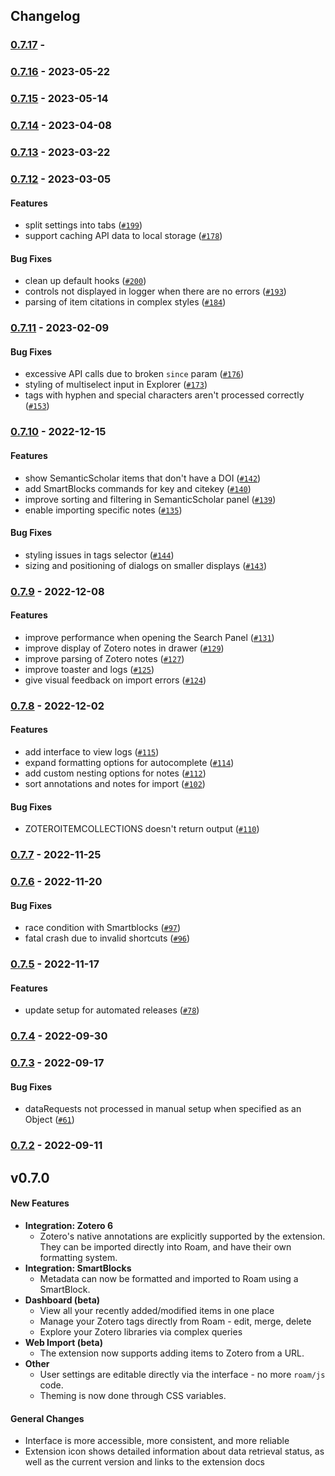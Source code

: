 ## Changelog

### [0.7.17](https://github.com/alixlahuec/zotero-roam/compare/0.7.16...0.7.17) - 

### [0.7.16](https://github.com/alixlahuec/zotero-roam/compare/0.7.15...0.7.16) -  2023-05-22 

### [0.7.15](https://github.com/alixlahuec/zotero-roam/compare/0.7.14...0.7.15) -  2023-05-14 

### [0.7.14](https://github.com/alixlahuec/zotero-roam/compare/0.7.13...0.7.14) -  2023-04-08 

### [0.7.13](https://github.com/alixlahuec/zotero-roam/compare/0.7.12...0.7.13) -  2023-03-22 

### [0.7.12](https://github.com/alixlahuec/zotero-roam/compare/0.7.11...0.7.12) -  2023-03-05 

#### Features

-  split settings into tabs ([`#199`](https://github.com/alixlahuec/zotero-roam/pull/199))
-  support caching API data to local storage ([`#178`](https://github.com/alixlahuec/zotero-roam/pull/178))
#### Bug Fixes

-  clean up default hooks ([`#200`](https://github.com/alixlahuec/zotero-roam/pull/200))
-  controls not displayed in logger when there are no errors ([`#193`](https://github.com/alixlahuec/zotero-roam/pull/193))
-  parsing of item citations in complex styles ([`#184`](https://github.com/alixlahuec/zotero-roam/pull/184))

### [0.7.11](https://github.com/alixlahuec/zotero-roam/compare/0.7.10...0.7.11) -  2023-02-09 

#### Bug Fixes

-  excessive API calls due to broken `since` param ([`#176`](https://github.com/alixlahuec/zotero-roam/pull/176))
-  styling of multiselect input in Explorer ([`#173`](https://github.com/alixlahuec/zotero-roam/pull/173))
-  tags with hyphen and special characters aren't processed correctly ([`#153`](https://github.com/alixlahuec/zotero-roam/pull/153))

### [0.7.10](https://github.com/alixlahuec/zotero-roam/compare/0.7.9...0.7.10) -  2022-12-15 

#### Features

-  show SemanticScholar items that don't have a DOI ([`#142`](https://github.com/alixlahuec/zotero-roam/pull/142))
-  add SmartBlocks commands for key and citekey ([`#140`](https://github.com/alixlahuec/zotero-roam/pull/140))
-  improve sorting and filtering in SemanticScholar panel ([`#139`](https://github.com/alixlahuec/zotero-roam/pull/139))
-  enable importing specific notes ([`#135`](https://github.com/alixlahuec/zotero-roam/pull/135))
#### Bug Fixes

-  styling issues in tags selector ([`#144`](https://github.com/alixlahuec/zotero-roam/pull/144))
-  sizing and positioning of dialogs on smaller displays ([`#143`](https://github.com/alixlahuec/zotero-roam/pull/143))

### [0.7.9](https://github.com/alixlahuec/zotero-roam/compare/0.7.8...0.7.9) -  2022-12-08 

#### Features

-  improve performance when opening the Search Panel ([`#131`](https://github.com/alixlahuec/zotero-roam/pull/131))
-  improve display of Zotero notes in drawer ([`#129`](https://github.com/alixlahuec/zotero-roam/pull/129))
-  improve parsing of Zotero notes ([`#127`](https://github.com/alixlahuec/zotero-roam/pull/127))
-  improve toaster and logs ([`#125`](https://github.com/alixlahuec/zotero-roam/pull/125))
-  give visual feedback on import errors ([`#124`](https://github.com/alixlahuec/zotero-roam/pull/124))

### [0.7.8](https://github.com/alixlahuec/zotero-roam/compare/0.7.7...0.7.8) -  2022-12-02 

#### Features

-  add interface to view logs ([`#115`](https://github.com/alixlahuec/zotero-roam/pull/115))
-  expand formatting options for autocomplete ([`#114`](https://github.com/alixlahuec/zotero-roam/pull/114))
-  add custom nesting options for notes ([`#112`](https://github.com/alixlahuec/zotero-roam/pull/112))
-  sort annotations and notes for import ([`#102`](https://github.com/alixlahuec/zotero-roam/pull/102))
#### Bug Fixes

-  ZOTEROITEMCOLLECTIONS doesn't return output ([`#110`](https://github.com/alixlahuec/zotero-roam/pull/110))

### [0.7.7](https://github.com/alixlahuec/zotero-roam/compare/0.7.6...0.7.7) -  2022-11-25 

### [0.7.6](https://github.com/alixlahuec/zotero-roam/compare/0.7.5...0.7.6) -  2022-11-20 

#### Bug Fixes

-  race condition with Smartblocks ([`#97`](https://github.com/alixlahuec/zotero-roam/pull/97))
-  fatal crash due to invalid shortcuts ([`#96`](https://github.com/alixlahuec/zotero-roam/pull/96))

### [0.7.5](https://github.com/alixlahuec/zotero-roam/compare/0.7.4...0.7.5) -  2022-11-17 

#### Features

-  update setup for automated releases ([`#78`](https://github.com/alixlahuec/zotero-roam/pull/78))

### [0.7.4](https://github.com/alixlahuec/zotero-roam/compare/0.7.3...0.7.4) -  2022-09-30 

### [0.7.3](https://github.com/alixlahuec/zotero-roam/compare/0.7.2...0.7.3) -  2022-09-17 

#### Bug Fixes

-  dataRequests not processed in manual setup when specified as an Object ([`#61`](https://github.com/alixlahuec/zotero-roam/pull/61))

### [0.7.2](https://github.com/alixlahuec/zotero-roam/compare/0.7.1...0.7.2) -  2022-09-11 

<!-- auto-changelog-above -->
## v0.7.0

#### New Features

- **Integration: Zotero 6**
   + Zotero's native annotations are explicitly supported by the extension. They can be imported directly into Roam, and have their own formatting system.
- **Integration: SmartBlocks**
   + Metadata can now be formatted and imported to Roam using a SmartBlock.
- **Dashboard (beta)**
   + View all your recently added/modified items in one place
   + Manage your Zotero tags directly from Roam - edit, merge, delete
   + Explore your Zotero libraries via complex queries
- **Web Import (beta)**
   + The extension now supports adding items to Zotero from a URL.
- **Other**
   + User settings are editable directly via the interface - no more `roam/js` code.
   + Theming is now done through CSS variables.

#### General Changes

- Interface is more accessible, more consistent, and more reliable
- Extension icon shows detailed information about data retrieval status, as well as the current version and links to the extension docs